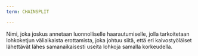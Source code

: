 ```yaml
---
term: CHAINSPLIT

---
```

Nimi, joka joskus annetaan luonnolliselle haarautumiselle, jolla tarkoitetaan lohkoketjun väliaikaista erottamista, joka johtuu siitä, että eri kaivostyöläiset lähettävät lähes samanaikaisesti useita lohkoja samalla korkeudella.
